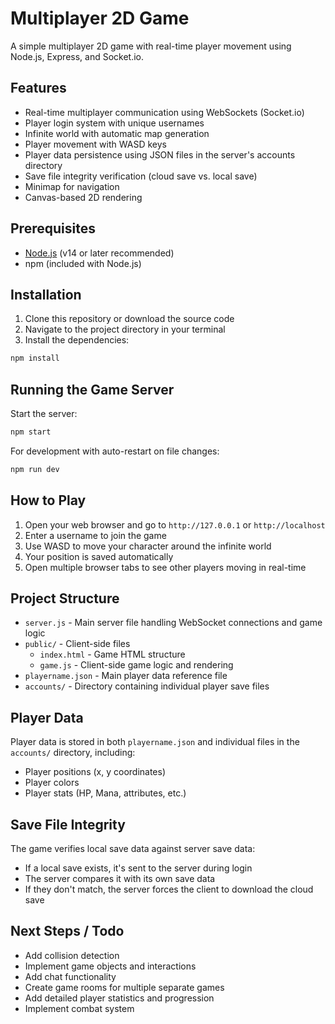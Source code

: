 # Multiplayer 2D Game

A simple multiplayer 2D game with real-time player movement using Node.js, Express, and Socket.io.

## Features

- Real-time multiplayer communication using WebSockets (Socket.io)
- Player login system with unique usernames
- Infinite world with automatic map generation
- Player movement with WASD keys
- Player data persistence using JSON files in the server's accounts directory
- Save file integrity verification (cloud save vs. local save)
- Minimap for navigation
- Canvas-based 2D rendering

## Prerequisites

- [Node.js](https://nodejs.org/) (v14 or later recommended)
- npm (included with Node.js)

## Installation

1. Clone this repository or download the source code
2. Navigate to the project directory in your terminal
3. Install the dependencies:

```bash
npm install
```

## Running the Game Server

Start the server:

```bash
npm start
```

For development with auto-restart on file changes:

```bash
npm run dev
```

## How to Play

1. Open your web browser and go to `http://127.0.0.1` or `http://localhost`
2. Enter a username to join the game
3. Use WASD to move your character around the infinite world
4. Your position is saved automatically
5. Open multiple browser tabs to see other players moving in real-time

## Project Structure

- `server.js` - Main server file handling WebSocket connections and game logic
- `public/` - Client-side files
  - `index.html` - Game HTML structure
  - `game.js` - Client-side game logic and rendering
- `playername.json` - Main player data reference file
- `accounts/` - Directory containing individual player save files

## Player Data

Player data is stored in both `playername.json` and individual files in the `accounts/` directory, including:
- Player positions (x, y coordinates)
- Player colors
- Player stats (HP, Mana, attributes, etc.)

## Save File Integrity

The game verifies local save data against server save data:
- If a local save exists, it's sent to the server during login
- The server compares it with its own save data
- If they don't match, the server forces the client to download the cloud save

## Next Steps / Todo

- Add collision detection
- Implement game objects and interactions
- Add chat functionality
- Create game rooms for multiple separate games
- Add detailed player statistics and progression
- Implement combat system 